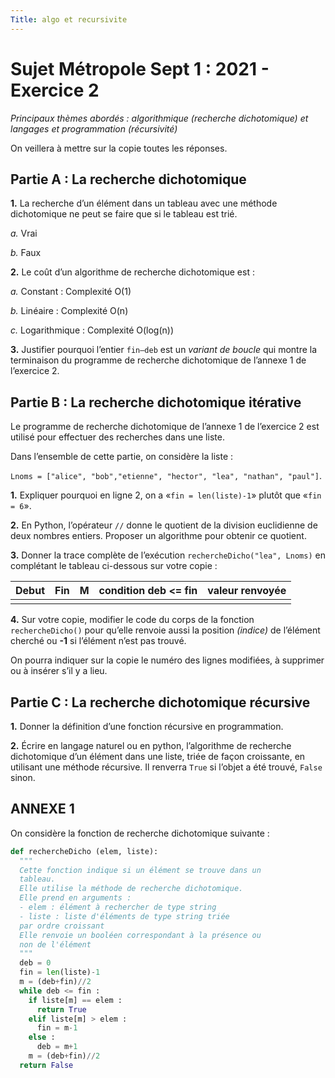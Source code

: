 ```yaml
---
Title: algo et recursivite
---
```


# Sujet Métropole Sept 1 : 2021 - Exercice 2

*Principaux thèmes abordés : algorithmique (recherche dichotomique) et langages et programmation (récursivité)*

On veillera à mettre sur la copie toutes les réponses.

## Partie A : La recherche dichotomique
**1.** La recherche d’un élément dans un tableau avec une méthode dichotomique ne peut se faire que si le tableau est trié.

*a.* Vrai

*b.* Faux

**2.** Le coût d’un algorithme de recherche dichotomique est :

*a.* Constant : Complexité O(1)

*b.* Linéaire : Complexité O(n)

*c.* Logarithmique : Complexité O(log(n))

**3.** Justifier pourquoi l’entier `fin–deb` est un *variant de boucle* qui montre la
terminaison du programme de recherche dichotomique de l’annexe 1 de l’exercice 2.

## Partie B : La recherche dichotomique itérative
Le programme de recherche dichotomique de l’annexe 1 de l’exercice 2 est utilisé pour effectuer des recherches dans une liste.

Dans l’ensemble de cette partie, on considère la liste : 

`Lnoms = ["alice", "bob","etienne", "hector", "lea", "nathan", "paul"]`.

**1.** Expliquer pourquoi en ligne 2, on a «`fin = len(liste)-1`» plutôt que «`fin = 6`».

**2.** En Python, l’opérateur `//` donne le quotient de la division euclidienne de deux nombres entiers. Proposer un algorithme pour obtenir ce quotient.

**3.** Donner la trace complète de l’exécution `rechercheDicho("lea", Lnoms)` en
complétant le tableau ci-dessous sur votre copie :

| Debut | Fin | M | condition  deb <= fin| valeur renvoyée |
|--- |--- |--- |--- |--- |
|  |  |  | |  |

**4.** Sur votre copie, modifier le code du corps de la fonction `rechercheDicho()` pour qu’elle renvoie aussi la position *(indice)* de l’élément cherché ou **-1** si l’élément n’est pas trouvé.

On pourra indiquer sur la copie le numéro des lignes modifiées, à supprimer ou à
insérer s’il y a lieu.

## Partie C : La recherche dichotomique récursive
**1.** Donner la définition d’une fonction récursive en programmation.

**2.** Écrire en langage naturel ou en python, l’algorithme de recherche dichotomique d’un élément dans une liste, triée de façon croissante, en utilisant une méthode récursive.
Il renverra `True` si l’objet a été trouvé, `False` sinon.

## ANNEXE 1
On considère la fonction de recherche dichotomique suivante : 

```python
def rechercheDicho (elem, liste):
  """
  Cette fonction indique si un élément se trouve dans un
  tableau.
  Elle utilise la méthode de recherche dichotomique.
  Elle prend en arguments :
  - elem : élément à rechercher de type string
  - liste : liste d'éléments de type string triée
  par ordre croissant
  Elle renvoie un booléen correspondant à la présence ou
  non de l'élément
  """
  deb = 0
  fin = len(liste)-1
  m = (deb+fin)//2
  while deb <= fin :
    if liste[m] == elem :
      return True
    elif liste[m] > elem :
      fin = m-1
    else :
      deb = m+1
    m = (deb+fin)//2
  return False 
```
